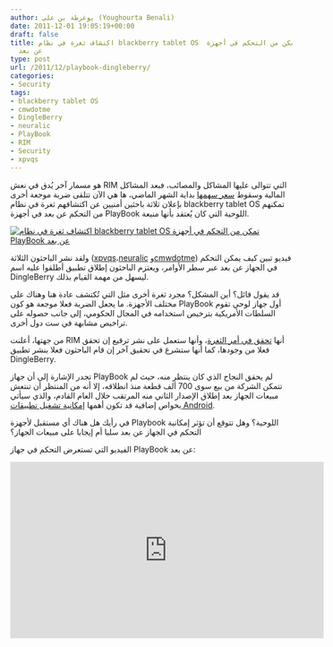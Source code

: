 ```yaml
---
author: يوغرطة بن علي (Youghourta Benali)
date: 2011-12-01 19:05:19+00:00
draft: false
title: اكتشاف ثغرة في نظام blackberry tablet OS  تمكن من التحكم في أجهزة PlayBook
  عن بعد
type: post
url: /2011/12/playbook-dingleberry/
categories:
- Security
tags:
- blackberry tablet OS
- cmwdotme
- DingleBerry
- neuralic
- PlayBook
- RIM
- Security
- xpvqs
---
```


هو مسمار آخر يُدق في نعش RIM التي تتوالى عليها المشاكل والمصائب، فبعد المشاكل المالية وسقوط [سعر سهمها](../2011/11/rim-stock-falls-below-book-value/) بداية الشهر الماضي، ها هي الآن تتلقى ضربة موجعة أخرى بإعلان ثلاثة باحثين أمنيين عن اكتشافهم ثغرة في نظام blackberry tablet OS تمكنهم من التحكم عن بعد في أجهزة PlayBook اللوحية التي كان يُعتقد بأنها منيعة.




[![اكتشاف ثغرة في نظام blackberry tablet OS تمكن من التحكم في أجهزة PlayBook عن بعد](http://www.it-scoop.com/wp-content/uploads/2011/12/play-book.jpg)
](http://www.it-scoop.com/wp-content/uploads/2011/12/play-book.jpg)




ولقد نشر الباحثون الثلاثة ([xpvqs](http://twitter.com/xpvqs)،[neuralic](http://twitter.com/neuralic) و[cmwdotme](http://twitter.com/cmwdotme)) فيديو تبين كيف يمكن التحكم في الجهاز عن بعد عبر سطر الأوامر، ويعتزم الباحثون إطلاق تطبيق أطلقوا عليه اسم DingleBerry ليسهل من مهمة القيام بذلك.




قد يقول قائل؟ أين المشكل؟ مجرد ثغرة أخرى مثل التي تُكتشف عادة هنا وهناك على مختلف الأجهزة. ما يجعل الضربة فعلا موجعة هو كون PlayBook أول جهاز لوحي تقوم السلطات الأمريكية بترخيص استخدامه في المجال الحكومي، إلى جانب حصوله على تراخيص مشابهة في ست دول أخرى.




من جهتها، أعلنت RIM أنها [تحقق في أمر الثغرة](http://crackberry.com/rim-issues-official-statement-regarding-dingleberry-playbook-root)، وأنها ستعمل على نشر ترقيع إن تحقق فعلا من وجودها، كما أنها ستشرع في تحقيق آخر إن قام الباحثون فعلا بنشر تطبيق DingleBerry.




تجدر الإشارة إلى أن جهاز PlayBook لم يحقق النجاح الذي كان ينتظر منه، حيث لم تتمكن الشركة من بيع سوى 700 ألف قطعة منذ انطلاقه، إلا أنه من المنتظر أن تنتعش مبيعات الجهاز بعد إطلاق الإصدار الثاني منه المرتقب خلال العام القادم، والذي سيأتي بخواص إضافية قد تكون أهمها [إمكانية تشغيل تطبيقات Android](../2011/03/rim-playbook-android-applications/).




في رأيك هل هناك أي مستقبل لأجهزة Playbook اللوحية؟ وهل تتوقع أن تؤثر إمكانية التحكم في الجهاز عن بعد سلبا أم إيجابا على مبيعات الجهاز؟




الفيديو التي تستعرض التحكم في جهاز PlayBook عن بعد:




<!-- more -->




<iframe src="http://www.youtube.com/embed/JX4VjwZ6Bsw" height="315" frameborder="0" width="560"></iframe>
